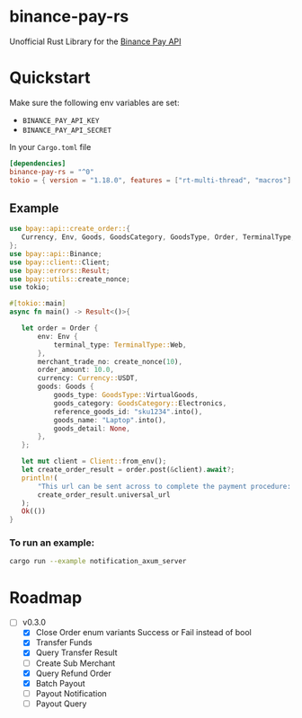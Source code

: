 # binance-pay-rs

Unofficial Rust Library for the [Binance Pay API](https://developers.binance.com/docs/binance-pay/introduction)


# Quickstart

Make sure the following env variables are set:
  - `BINANCE_PAY_API_KEY`
  - `BINANCE_PAY_API_SECRET`
  

In your `Cargo.toml` file
```toml
[dependencies]
binance-pay-rs = "^0"
tokio = { version = "1.18.0", features = ["rt-multi-thread", "macros"] }
```

## Example 

```rust
use bpay::api::create_order::{
   Currency, Env, Goods, GoodsCategory, GoodsType, Order, TerminalType,
};
use bpay::api::Binance;
use bpay::client::Client;
use bpay::errors::Result;
use bpay::utils::create_nonce;
use tokio;

#[tokio::main]
async fn main() -> Result<()>{

   let order = Order {
       env: Env {
           terminal_type: TerminalType::Web,
       },
       merchant_trade_no: create_nonce(10),
       order_amount: 10.0,
       currency: Currency::USDT,
       goods: Goods {
           goods_type: GoodsType::VirtualGoods,
           goods_category: GoodsCategory::Electronics,
           reference_goods_id: "sku1234".into(),
           goods_name: "Laptop".into(),
           goods_detail: None,
       },
   };

   let mut client = Client::from_env();
   let create_order_result = order.post(&client).await?;
   println!(
       "This url can be sent across to complete the payment procedure: {}",
       create_order_result.universal_url
   );
   Ok(())
}
```

### To run an example: 
```sh
cargo run --example notification_axum_server
```

# Roadmap

- [ ] v0.3.0
    - [x] Close Order enum variants Success or Fail instead of bool
    - [x] Transfer Funds 
    - [x] Query Transfer Result
    - [ ] Create Sub Merchant
    - [x] Query Refund Order
    - [x] Batch Payout
    - [ ] Payout Notification
    - [ ] Payout Query 
